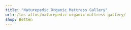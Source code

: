```yaml
---
title: "Naturepedic Organic Mattress Gallery"
url: /los-altos/naturepedic-organic-mattress-gallery/
shop: Betten
---
```

